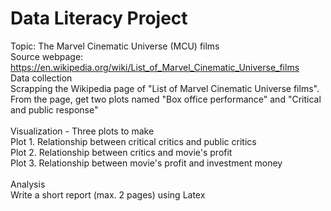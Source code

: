 # Data Literacy Project
Topic: The Marvel Cinematic Universe (MCU) films\
Source webpage: https://en.wikipedia.org/wiki/List_of_Marvel_Cinematic_Universe_films
\
Data collection\
Scrapping the Wikipedia page of "List of Marvel Cinematic Universe films".\
From the page, get two plots named "Box office performance" and "Critical and public response"\
\
Visualization - Three plots to make\
Plot 1. Relationship between critical critics and public critics\
Plot 2. Relationship between critics and movie's profit\
Plot 3. Relationship between movie's profit and investment money\
\
Analysis\
Write a short report (max. 2 pages) using Latex
